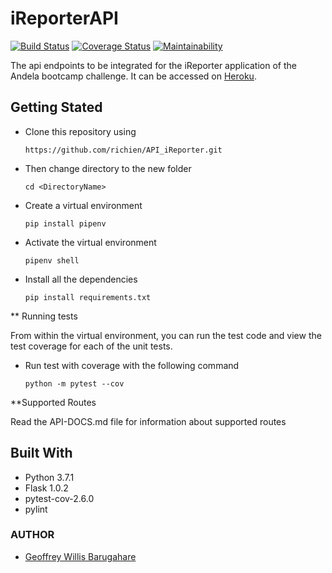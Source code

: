 # iReporterAPI
[![Build Status](https://travis-ci.com/richien/API_iReporter.svg?branch=develop)](https://travis-ci.com/richien/API_iReporter)
[![Coverage Status](https://coveralls.io/repos/github/richien/API_iReporter/badge.svg?branch=develop)](https://coveralls.io/github/richien/API_iReporter?branch=develop)
[![Maintainability](https://api.codeclimate.com/v1/badges/a6ce65585611a0f514e6/maintainability)](https://codeclimate.com/github/richien/API_iReporter/maintainability)

The api endpoints to be integrated for the iReporter application of the Andela bootcamp challenge. 
It can be accessed on [Heroku](https://api-ireporter-heroku.herokuapp.com).

## Getting Stated

* Clone this repository using 

    ```https://github.com/richien/API_iReporter.git```

* Then change directory to the new folder

    ```cd <DirectoryName>```

* Create a virtual environment

    ```pip install pipenv```

* Activate the virtual environment

    ```pipenv shell```

* Install all the dependencies

    ```pip install requirements.txt```

** Running tests

From within the virtual environment, you can run the test code and view the test coverage for each of the unit tests.

* Run test with coverage  with the following command

    ```python -m pytest --cov```

**Supported Routes

Read the API-DOCS.md file for information about supported routes

## Built With
* Python 3.7.1
* Flask 1.0.2
* pytest-cov-2.6.0
* pylint

### AUTHOR 
* [Geoffrey Willis Barugahare](https://github.com/richien)

